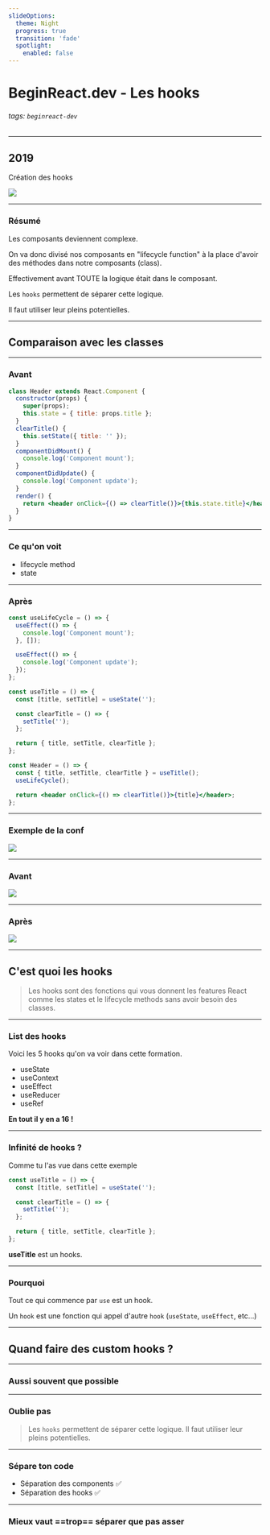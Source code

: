 ```yaml
---
slideOptions:
  theme: Night
  progress: true
  transition: 'fade'
  spotlight:
    enabled: false
---
```


# BeginReact.dev - Les hooks

###### tags: `beginreact-dev`

---

## 2019

Création des hooks

![](https://i.imgur.com/6KsxS9Q.png)

---

### Résumé

Les composants deviennent complexe.

On va donc divisé nos composants en "lifecycle function" à la place d'avoir des méthodes dans notre composants (class).

Effectivement avant TOUTE la logique était dans le composant.

Les `hooks` permettent de séparer cette logique.

Il faut utiliser leur pleins potentielles.

---

## Comparaison avec les classes

---

### Avant

```jsx
class Header extends React.Component {
  constructor(props) {
    super(props);
    this.state = { title: props.title };
  }
  clearTitle() {
    this.setState({ title: '' });
  }
  componentDidMount() {
    console.log('Component mount');
  }
  componentDidUpdate() {
    console.log('Component update');
  }
  render() {
    return <header onClick={() => clearTitle()}>{this.state.title}</header>;
  }
}
```

---

### Ce qu'on voit

- lifecycle method
- state

---

### Après

```jsx
const useLifeCycle = () => {
  useEffect(() => {
    console.log('Component mount');
  }, []);

  useEffect(() => {
    console.log('Component update');
  });
};

const useTitle = () => {
  const [title, setTitle] = useState('');

  const clearTitle = () => {
    setTitle('');
  };

  return { title, setTitle, clearTitle };
};

const Header = () => {
  const { title, setTitle, clearTitle } = useTitle();
  useLifeCycle();

  return <header onClick={() => clearTitle()}>{title}</header>;
};
```

---

### Exemple de la conf

![](https://i.imgur.com/OGL5Lkm.png)

---

### Avant

![](https://i.imgur.com/DdugmoS.png)

---

### Après

![](https://i.imgur.com/zcG9Kjj.png)

---

## C'est quoi les hooks

> Les hooks sont des fonctions qui vous donnent les features React comme les states et le lifecycle methods sans avoir besoin des classes.

---

### List des hooks

Voici les 5 hooks qu'on va voir dans cette formation.

- useState
- useContext
- useEffect
- useReducer
- useRef

**En tout il y en a 16 !**

---

### Infinité de hooks ?

Comme tu l'as vue dans cette exemple

```jsx
const useTitle = () => {
  const [title, setTitle] = useState('');

  const clearTitle = () => {
    setTitle('');
  };

  return { title, setTitle, clearTitle };
};
```

**useTitle** est un hooks.

---

### Pourquoi

Tout ce qui commence par `use` est un hook.

Un `hook` est une fonction qui appel d'autre `hook` (`useState`, `useEffect`, etc...)

---

## Quand faire des custom hooks ?

---

### Aussi souvent que possible

---

### Oublie pas

> Les `hooks` permettent de séparer cette logique.
> Il faut utiliser leur pleins potentielles.

---

### Sépare ton code

- Séparation des components ✅
- Séparation des hooks ✅

---

### Mieux vaut ==trop== séparer que pas asser
